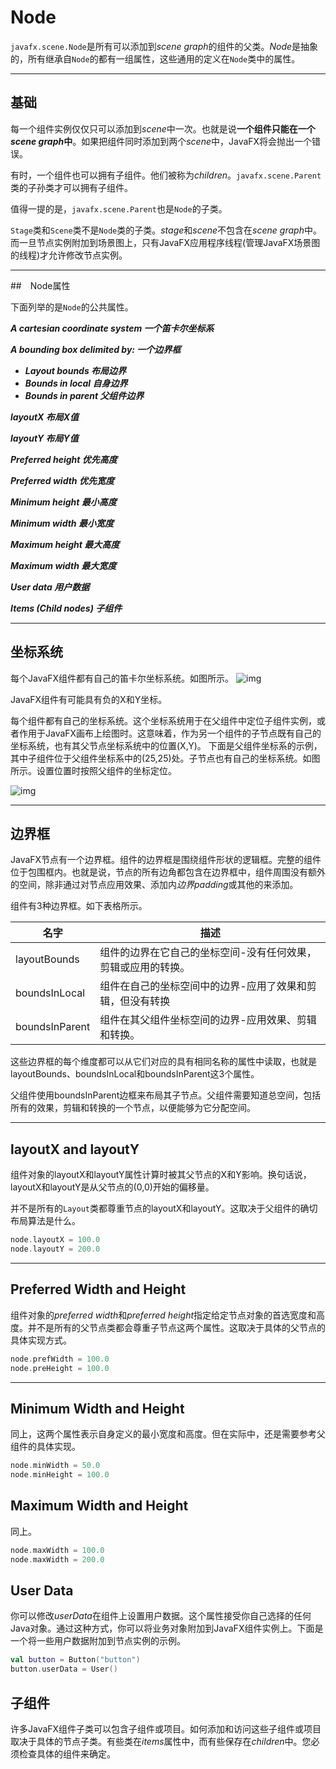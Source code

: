 # Node

`javafx.scene.Node`是所有可以添加到*scene graph*的组件的父类。*Node*是抽象的，所有继承自`Node`的都有一组属性，这些通用的定义在`Node`类中的属性。

---

## 基础

每一个组件实例仅仅只可以添加到*scene*中一次。也就是说**一个组件只能在一个*scene graph*中**。如果把组件同时添加到两个*scene*中，JavaFX将会抛出一个错误。

有时，一个组件也可以拥有子组件。他们被称为*children*。`javafx.scene.Parent`类的子孙类才可以拥有子组件。

值得一提的是，`javafx.scene.Parent`也是`Node`的子类。

`Stage`类和`Scene`类不是`Node`类的子类。*stage*和*scene*不包含在*scene graph*中。而一旦节点实例附加到场景图上，只有JavaFX应用程序线程(管理JavaFX场景图的线程)才允许修改节点实例。

---

##　Node属性

下面列举的是`Node`的公共属性。

***A cartesian coordinate system	一个笛卡尔坐标系***

***A bounding box delimited by:	一个边界框***

- ***Layout bounds	布局边界***
- ***Bounds in local	自身边界***
- ***Bounds in parent	父组件边界***

***layoutX	布局X值***

***layoutY	布局Y值***

***Preferred height	优先高度***

***Preferred width	优先宽度***

***Minimum height	最小高度***

***Minimum width	最小宽度***

***Maximum height	最大高度***

***Maximum width	最大宽度***

***User data	用户数据***

***Items (Child nodes)	子组件***

---

## 坐标系统

每个JavaFX组件都有自己的笛卡尔坐标系统。如图所示。
![img](http://tutorials.jenkov.com/images/java-javafx/javafx-node-coordinate-system.png)

JavaFX组件有可能具有负的X和Y坐标。

每个组件都有自己的坐标系统。这个坐标系统用于在父组件中定位子组件实例，或者作用于JavaFX画布上绘图时。这意味着，作为另一个组件的子节点既有自己的坐标系统，也有其父节点坐标系统中的位置(X,Y)。
下面是父组件坐标系的示例，其中子组件位于父组件坐标系中的(25,25)处。子节点也有自己的坐标系统。如图所示。设置位置时按照父组件的坐标定位。

![img](http://tutorials.jenkov.com/images/java-javafx/javafx-node-coordinate-system-2.png)

---

## 边界框

JavaFX节点有一个边界框。组件的边界框是围绕组件形状的逻辑框。完整的组件位于包围框内。也就是说，节点的所有边角都包含在边界框中，组件周围没有额外的空间，除非通过对节点应用效果、添加内*边界padding*或其他的来添加。

组件有3种边界框。如下表格所示。

| 名字           | 描述                                                         |
| -------------- | ------------------------------------------------------------ |
| layoutBounds   | 组件的边界在它自己的坐标空间-没有任何效果，剪辑或应用的转换。 |
| boundsInLocal  | 组件在自己的坐标空间中的边界-应用了效果和剪辑，但没有转换    |
| boundsInParent | 组件在其父组件坐标空间的边界-应用效果、剪辑和转换。          |

这些边界框的每个维度都可以从它们对应的具有相同名称的属性中读取，也就是layoutBounds、boundsInLocal和boundsInParent这3个属性。

父组件使用boundsInParent边框来布局其子节点。父组件需要知道总空间，包括所有的效果，剪辑和转换的一个节点，以便能够为它分配空间。

---

## layoutX and layoutY

组件对象的layoutX和layoutY属性计算时被其父节点的X和Y影响。换句话说，layoutX和layoutY是从父节点的(0,0)开始的偏移量。

并不是所有的`Layout`类都尊重节点的layoutX和layoutY。这取决于父组件的确切布局算法是什么。

```kotlin
node.layoutX = 100.0
node.layoutY = 200.0
```

---

## Preferred Width and Height

组件对象的*preferred width*和*preferred height*指定给定节点对象的首选宽度和高度。并不是所有的父节点类都会尊重子节点这两个属性。这取决于具体的父节点的具体实现方式。

```kotlin
node.prefWidth = 100.0
node.preHeight = 100.0
```

---

## Minimum Width and Height

同上，这两个属性表示自身定义的最小宽度和高度。但在实际中，还是需要参考父组件的具体实现。

```kotlin
node.minWidth = 50.0
node.minHeight = 100.0
```

## Maximum Width and Height

同上。

```kotlin
node.maxWidth = 100.0
node.maxWidth = 200.0
```

## User Data

你可以修改*userData*在组件上设置用户数据。这个属性接受你自己选择的任何Java对象。通过这种方式，你可以将业务对象附加到JavaFX组件实例上。下面是一个将一些用户数据附加到节点实例的示例。

```kotlin
val button = Button("button")
button.userData = User()
```

## 子组件

许多JavaFX组件子类可以包含子组件或项目。如何添加和访问这些子组件或项目取决于具体的节点子类。有些类在*items*属性中，而有些保存在*children*中。您必须检查具体的组件来确定。

